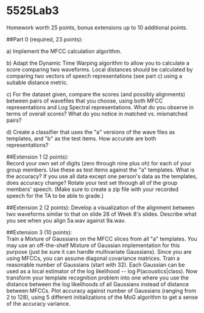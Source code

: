 # 5525Lab3

Homework worth 25 points, bonus extensions up to 10 additional points.

##Part 0 (required, 23 points):

a) Implement the MFCC calculation algorithm.  

b) Adapt the Dynamic Time Warping algorithm to allow you to calculate a score comparing two waveforms.  Local distances should be calculated by comparing two vectors of speech representations (see part c) using a suitable distance metric.

c) For the dataset given, compare the scores (and possibly alignments) between pairs of wavefiles that you choose, using both MFCC representations and Log Spectral representations.  What do you observe in terms of overall scores?  What do you notice in matched vs. mismatched pairs?

d) Create a classifier that uses the "a" versions of the wave files as templates, and "b" as the test items.  How accurate are both representations?

##Extension 1 (2 points):  
Record your own set of digits (zero through nine plus oh) for each of your group members.  Use these as test items against the "a" templates.  What is the accuracy?  If you use all data except one person's data as the templates, does accuracy change?  Rotate your test set through all of the group members' speech.  (Make sure to create a zip file with your recorded speech for the TA to be able to grade.)

##Extension 2 (2 points): 
Develop a visualization of the alignment between two waveforms similar to that on slide 28 of Week 8's slides.  Describe what you see when you align 5a.wav against 9a.wav.

##Extension 3 (10 points):  
Train a Mixture of Gaussians on the MFCC slices from all "a" templates.  You may use an off-the-shelf Mixture of Gaussian implementation for this purpose (just be sure it can handle multivariate Gaussians).  Since you are using MFCCs, you can assume diagonal covariance matrices.   Train a reasonable number of Gaussians (start with 32).  Each Gaussian can be used as a local estimator of the log likelihood -- log P(acoustics|class).  Now transform your template recognition problem into one where you use the distance between the log likelihoods of all Gaussians instead of distance between MFCCs.  Plot accuracy against number of Gaussians (ranging from 2 to 128), using 5 different initializations of the MoG algorithm to get a sense of the accuracy variance.

